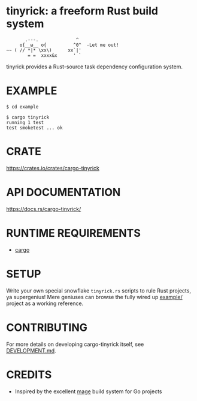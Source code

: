 # tinyrick: a freeform Rust build system

```
       .---.              ^
     o{__ω__ o{          ^0^  -Let me out!
~~ ( // *|* \xx\)      xx`|'
        = =  xxxx&x      ' `
```

tinyrick provides a Rust-source task dependency configuration system.

# EXAMPLE

```console
$ cd example

$ cargo tinyrick
running 1 test
test smoketest ... ok
```

# CRATE

https://crates.io/crates/cargo-tinyrick

# API DOCUMENTATION

https://docs.rs/cargo-tinyrick/

# RUNTIME REQUIREMENTS

* [cargo](https://www.rust-lang.org/en-US/)

# SETUP

Write your own special snowflake `tinyrick.rs` scripts to rule Rust projects, ya supergenius! Mere geniuses can browse the fully wired up [example/](example) project as a working reference.

# CONTRIBUTING

For more details on developing cargo-tinyrick itself, see [DEVELOPMENT.md](DEVELOPMENT.md).

# CREDITS

* Inspired by the excellent [mage](https://magefile.org/) build system for Go projects
